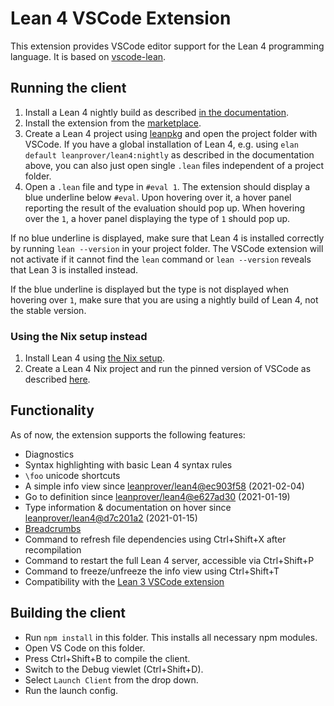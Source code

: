 # Lean 4 VSCode Extension
This extension provides VSCode editor support for the Lean 4 programming language.
It is based on [vscode-lean](https://github.com/leanprover/vscode-lean).

## Running the client
1. Install a Lean 4 nightly build as described [in the documentation](https://leanprover.github.io/lean4/doc/setup.html).
2. Install the extension from the [marketplace](https://marketplace.visualstudio.com/items?itemName=leanprover.lean4).
3. Create a Lean 4 project using [leanpkg](https://leanprover.github.io/lean4/doc/setup.html#leanpkg) and open the project folder with VSCode. If you have a global installation of Lean 4, e.g. using `elan default leanprover/lean4:nightly` as described in the documentation above, you can also just open single `.lean` files independent of a project folder.
4. Open a `.lean` file and type in `#eval 1`. The extension should display a blue underline below `#eval`. Upon hovering over it, a hover panel reporting the result of the evaluation should pop up. When hovering over the `1`, a hover panel displaying the type of `1` should pop up.

If no blue underline is displayed, make sure that Lean 4 is installed correctly by running `lean --version` in your project folder. The VSCode extension will not activate if it cannot find the `lean` command or `lean --version` reveals that Lean 3 is installed instead.

If the blue underline is displayed but the type is not displayed when hovering over `1`, make sure that you are using a nightly build of Lean 4, not the stable version.

### Using the Nix setup instead
1. Install Lean 4 using [the Nix setup](https://leanprover.github.io/lean4/doc/setup.html#nix-setup).
2. Create a Lean 4 Nix project and run the pinned version of VSCode as described [here](https://leanprover.github.io/lean4/doc/setup.html#basic-commands).

## Functionality
As of now, the extension supports the following features:
- Diagnostics
- Syntax highlighting with basic Lean 4 syntax rules
- `\foo` unicode shortcuts
- A simple info view since [leanprover/lean4@ec903f58](https://github.com/leanprover/lean4/commit/ec903f58d294cc7c57008a9cf754745fa7024f8c) (2021-02-04)
- Go to definition since [leanprover/lean4@e627ad30](https://github.com/leanprover/lean4/commit/e627ad308d0d19d0407c0c7cb3ec82fb93fc12ea) (2021-01-19)
- Type information & documentation on hover since [leanprover/lean4@d7c201a2](https://github.com/leanprover/lean4/commit/d7c201a2d4c4a0d0e76405e6d5325b63cb08ea11) (2021-01-15)
- [Breadcrumbs](https://code.visualstudio.com/Docs/editor/editingevolved#_breadcrumbs)
- Command to refresh file dependencies using Ctrl+Shift+X after recompilation
- Command to restart the full Lean 4 server, accessible via Ctrl+Shift+P
- Command to freeze/unfreeze the info view using Ctrl+Shift+T
- Compatibility with the [Lean 3 VSCode extension](https://github.com/leanprover/vscode-lean)

## Building the client
- Run `npm install` in this folder. This installs all necessary npm modules.
- Open VS Code on this folder.
- Press Ctrl+Shift+B to compile the client.
- Switch to the Debug viewlet (Ctrl+Shift+D).
- Select `Launch Client` from the drop down.
- Run the launch config.
